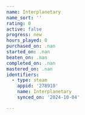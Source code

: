 ```yaml
---
name: Interplanetary
name_sort: ''
rating: 0
active: false
progress: new
hours_played: 0
purchased_on: .nan
started_on: .nan
beaten_on: .nan
completed_on: .nan
mastered_on: .nan
identifiers:
  - type: steam
    appid: '278910'
    name: Interplanetary
    synced_on: '2024-10-04'

---
```

